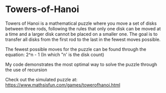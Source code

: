 # Towers-of-Hanoi

Towers of Hanoi is a mathematical puzzle where you move a set of disks between three rods, following the rules that only one disk can be moved at a time and a larger disk cannot be placed on a smaller one. The goal is to transfer all disks from the first rod to the last in the fewest moves possible.

The fewest possible moves for the puzzle can be found through the equation: 2^n - 1 (In which "n' is the disk count)

My code demonstrates the most optimal way to solve the puzzle through the use of recursion

Check out the simulated puzzle at: https://www.mathsisfun.com/games/towerofhanoi.html
